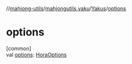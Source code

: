 //[mahjong-utils](../../../index.md)/[mahjongutils.yaku](../index.md)/[Yakus](index.md)/[options](options.md)

# options

[common]\
val [options](options.md): [HoraOptions](../../mahjongutils.hora/-hora-options/index.md)
